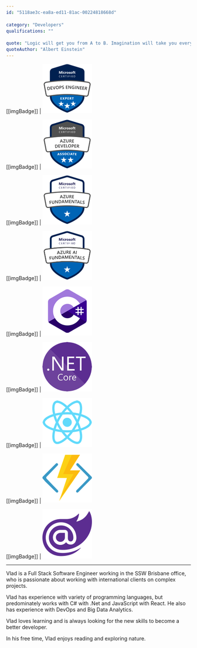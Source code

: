 ```yaml
---
id: "5118ae3c-ea8a-ed11-81ac-00224818668d"

category: "Developers"
qualifications: ""

quote: "Logic will get you from A to B. Imagination will take you everywhere."
quoteAuthor: "Albert Einstein"
---
```


[[imgBadge]]
| ![Microsoft Certified: DevOps Engineer Expert](../badges/Certification-microsoft-azure-devops-engineer-expert.png)

[[imgBadge]]
| ![Microsoft Certified: Azure Developer Associate](../badges/Certification-microsoft-azure-developer-associate.png)

[[imgBadge]]
| ![Microsoft Certified: Azure Fundamentals](../badges/Certification-microsoft-azure-fundamentals.png)

[[imgBadge]]
| ![Microsoft Certified: Azure AI Fundamentals](../badges/Certification-microsoft-azure-ai-fundamentals.png)

[[imgBadge]]
| ![C Sharp image badge](../badges/Developer-c-sharp.png)

[[imgBadge]]
| ![node js](../badges/Developer-dotnet-core.png)

[[imgBadge]]
| ![react.png](../badges/Developer-react.png)

[[imgBadge]]
| ![Azure Functions](../badges/Developer-azure-function.png)

[[imgBadge]]
| ![Blazor](../badges/Developer-blazor.png)

---

Vlad is a Full Stack Software Engineer working in the SSW Brisbane office, who is passionate about working with international clients on complex projects.

Vlad has experience with variety of programming languages, but predominately works with C# with .Net and JavaScript with React. He also has experience with DevOps and Big Data Analytics.

Vlad loves learning and is always looking for the new skills to become a better developer. 

In his free time, Vlad enjoys reading and exploring nature.
